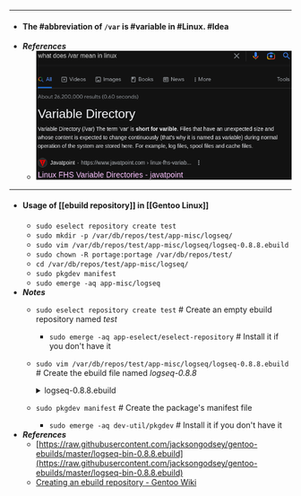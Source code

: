 - ---
- #### The #abbreviation of `/var` is #variable in #Linux. #Idea
- ***References***
	- ![2022-12-21_11-28.png](../assets/2022-12-21_11-28_1671593293117_0.png)
- ---
- #### Usage of [[ebuild repository]] in [[Gentoo Linux]]
	- `sudo eselect repository create test`
	- `sudo mkdir -p /var/db/repos/test/app-misc/logseq/`
	- `sudo vim /var/db/repos/test/app-misc/logseq/logseq-0.8.8.ebuild`
	- `sudo chown -R portage:portage /var/db/repos/test/`
	- `cd /var/db/repos/test/app-misc/logseq/`
	- `sudo pkgdev manifest`
	- `sudo emerge -aq app-misc/logseq`
- ***Notes***
	- `sudo eselect repository create test` # Create an empty ebuild repository named *test*
		- `sudo emerge -aq app-eselect/eselect-repository` # Install it if you don't have it
	- `sudo vim /var/db/repos/test/app-misc/logseq/logseq-0.8.8.ebuild` # Create the ebuild file named *logseq-0.8.8*
	  <details><summary>logseq-0.8.8.ebuild</summary>
	  ```
	  # Copyright 1999-2022 Gentoo Authors
	  # Distributed under the terms of the GNU General Public License v2
	  
	  EAPI=8
	  
	  inherit unpacker
	  
	  DESCRIPTION="A privacy-first, open-source platform for knowledge management and collaboration"
	  HOMEPAGE="https://logseq.com/"
	  SRC_URI="https://github.com/logseq/logseq/releases/download/${PV}/Logseq-linux-x64-${PV}.zip"
	  S="${WORKDIR}"
	  
	  LICENSE="GNU Affero General Public License v3.0"
	  
	  SLOT="0"
	  KEYWORDS="~amd64"
	  
	  IUSE=""
	  
	  #RESTRICT="strip"
	  
	  RDEPEND=""
	  
	  DEPEND="${RDEPEND}"
	  
	  BDEPEND=""
	  
	  
	  src_unpack() {
	  	unpack_zip ${A}
	  }
	  
	  src_install() {
	  
	  	dodir "/opt/logseq"
	  	insinto "/opt/logseq"
	  	cd "${WORKDIR}/Logseq-linux-x64/"
	  	doins -r "."
	  	fperms +x "/opt/logseq/Logseq"
	  	cd "/opt/logseq"
	  
	  	dosym "/opt/logseq/Logseq" "/usr/bin/Logseq"
	  
	  }
	  ```
	  </details>
		- `app-misc/` # A category (e.g. *app-misc*, *app-editors*, etc.) directory
		- `logseq/` # A package (e.g. *logseq*, *vim*, etc.) directory
		- `0.8.8` # A package version (e.g. *0.8.8*, *9.0.0099*, etc.)
	- `sudo pkgdev manifest` # Create the package's manifest file
		- `sudo emerge -aq dev-util/pkgdev` # Install it if you don't have it
- ***References***
	- [https://raw.githubusercontent.com/jacksongodsey/gentoo-ebuilds/master/logseq-bin-0.8.8.ebuild](https://raw.githubusercontent.com/jacksongodsey/gentoo-ebuilds/master/logseq-bin-0.8.8.ebuild)
	- [Creating an ebuild repository - Gentoo Wiki](https://wiki.gentoo.org/wiki/Creating_an_ebuild_repository)
